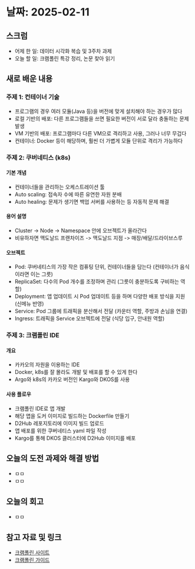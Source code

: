 # 날짜: 2025-02-11

## 스크럼
- 어제 한 일: 데이터 시각화 복습 및 3주차 과제
- 오늘 할 일: 크램폴린 특강 정리, 논문 찾아 읽기

## 새로 배운 내용
### 주제 1: 컨테이너 기술
- 프로그램의 경우 여러 모듈(Java 등)을 버전에 맞게 설치해야 하는 경우가 많다
- 로컬 기반의 배포: 다른 프로그램들을 쓰면 필요한 버전이 서로 달라 충돌하는 문제 발생
- VM 기반의 배포: 프로그램마다 다른 VM으로 격리하고 사용, 그러나 너무 무겁다
- 컨테이너: Docker 등이 해당하며, 훨씬 더 가볍게 모듈 단위로 격리가 가능하다

### 주제 2: 쿠버네티스 (k8s)
#### 기본 개념
- 컨테이너들을 관리하는 오케스트레이션 툴
- Auto scaling: 접속자 수에 따른 유연한 자원 분배
- Auto healing: 문제가 생기면 백업 서버를 사용하는 등 자동적 문제 해결
#### 용어 설명
- Cluster -> Node -> Namespace 안에 오브젝트가 올라간다
- 비유하자면 맥도날드 프랜차이즈 -> 맥도날드 지점 -> 매장/배달/드라이브스루
#### 오브젝트
- Pod: 쿠버네티스의 가장 작은 컴퓨팅 단위, 컨테이너들을 담는다 (컨테이너가 음식이라면 이는 그릇)
- ReplicaSet: 다수의 Pod 개수를 조정하며 관리 (그릇이 충분하도록 구비하는 역할)
- Deployment: 앱 업데이트 시 Pod 업데이트 등을 하며 다양한 배포 방식을 지원 (신메뉴 반영)
- Service: Pod 그룹에 트래픽을 분산해서 전달 (카운터 역할, 주방과 손님을 연결)
- Ingress: 트래픽을 Service 오브젝트에 전달 (식당 입구, 안내원 역할)

### 주제 3: 크램폴린 IDE
#### 개요
- 카카오의 자원을 이용하는 IDE
- Docker, k8s를 잘 몰라도 개발 및 배포를 할 수 있게 한다
- Argo와 k8s의 카카오 버전인 Kargo와 DKOS를 사용
#### 사용 플로우
- 크램폴린 IDE로 앱 개발
- 해당 앱을 도커 이미지로 빌드하는 Dockerfile 만들기
- D2Hub 레포지토리에 이미지 빌드 업로드
- 앱 배포를 위한 쿠버네티스 yaml 파일 작성
- Kargo를 통해 DKOS 클러스터에 D2Hub 이미지를 배포

## 오늘의 도전 과제와 해결 방법
- ㅁㅁ
- ㅁㅁ

## 오늘의 회고
- ㅁㅁ

## 참고 자료 및 링크
- [크램폴린 사이트](https://krampoline.kakao.com/)
- [크램폴린 가이드](https://krampoline-help.goorm.io/)
